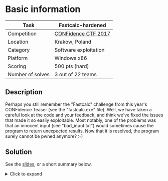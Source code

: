 # Basic information

| Task             | Fastcalc-hardened         |
|------------------|---------------------------|
| Competition      | [CONFidence CTF 2017](https://ctftime.org/event/434)       |
| Location				 | Krakow, Poland					   |
| Category         | Software exploitation     |
| Platform         | Windows x86               |
| Scoring          | 500 pts (hard)						 |
| Number of solves | 3 out of 22 teams         |

## Description

Perhaps you still remember the "Fastcalc" challenge from this year's CONFidence Teaser (see the "fastcalc.exe" file). Well, we have taken a careful look at the code and your feedback, and think we've fixed the issues that made it so easily exploitable. Most notably, one of the problems was that an innocent input (see "bad_input.txt") would sometimes cause the program to return unexpected results. Now that it is resolved, the program surely cannot be pwned anymore? :-)

## Solution

See the [slides](solution/slides.pdf), or a short summary below.

<details><summary>Click to expand</summary>
<p>

The task is based on the "fastcalc" challenge from CONFidence Teaser 2017. The main changes with relation to the original task are as follows:
* The layout of the stack was rearranged so that:
  * there are no `std::string` objects after the overwritten RPN array, which makes it impossible to disclose stack memory by corrupting the expression string.
  * the controlled 64-bit double value overlaps with EBP+RET instead of RET+ARG, which makes it impossible to just brute-force the binary image base (because it is still necessary to know another address to pivot the stack to).
* The XMM0-XMM7 registers are zeroed out at the beginning of each fiber, disabling simple leaks. HOWEVER, leaks are still possible as the XMM registers are not saved/restored while switching between already running fibers.

The modifications are designed to force the user to use the XMM/memcpy leak to find the base address and stack address, and to create a `system("cmd.exe")` ROP based on that. The existence of the leak is even mentioned in the task description itself.

The exploitation process is as follows (see [exploit.py](solution/exploit.py) for more details).
1. Create a "+"x106 expression, which will be later used to read the value of the XMM6 register and return it as the output (through XMM0).
2. Run the expression, which will execute the first 100 + signs and return to the scheduler fiber.
3. Create a "+"x256 expression. When its RPN representation is copied from stack to heap, and if the addresses align correctly, `memcpy` leaks a valid code pointer through XMM6.
4. Run both expressions again, which should result in expression #1 leaking the value of XMM6 through its output. This gives us the (persistent) image base address. If leaking failed (because of misaligned `memcpy` arguments), reconnect and try again.
5. Repeat the same procedure from steps 1-4 to leak the stack address, but with the #2 expression consisisting of 248 "+" signs instead of 256.
4. Create an expression of a 64-bit double-encoded `system("cmd.exe")` ROP, followed by "+"x258, followed by a 64-bit double-encoded 1-st stage ROP to pivot the stack to the 2-nd stage ROP. This will keep the original value of the stack cookie, but overwrite the EBP pointer and main() return address.
5. Call "quit", which will trigger the 1-st stage ROP, which will transfer execution to the `system("cmd.exe")` ROP and invoke a shell.

Now we can type in `type flag.txt` and the flag is ours. :)

</p>
</details>
